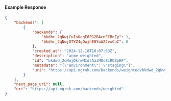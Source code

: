 <!-- Code generated for API Clients. DO NOT EDIT. -->

#### Example Response

```json
{
	"backends": [
		{
			"backends": {
				"bkdhr_2qNwjCuIsOegE6PG2BAcnECBoZy": 1,
				"bkdhr_2qNwjDTYZ4gOwjhE8YoAZJvxCuC": 0
			},
			"created_at": "2024-12-18T10:07:53Z",
			"description": "acme weighted",
			"id": "bkdwd_2qNwjDkrwMIdsAaiM0s8iRQ8pHF",
			"metadata": "{\"environment\": \"staging\"}",
			"uri": "https://api.ngrok.com/backends/weighted/bkdwd_2qNwjDkrwMIdsAaiM0s8iRQ8pHF"
		}
	],
	"next_page_uri": null,
	"uri": "https://api.ngrok.com/backends/weighted"
}
```
